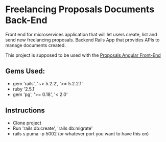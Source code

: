 # Freelancing Proposals Documents Back-End

Front end for microservices application that will let users create, list and send new freelancing proposals.
Backend Rails App that provides APIs to manage documents created.

This project is supposed to be used with the [Proposals Angular Front-End](https://github.com/vicentedpsantos/proposals-angular-fe)

## Gems Used:

* gem 'rails', '~> 5.2.2', '>= 5.2.2.1'
* ruby '2.5.1'
* gem 'pg', '>= 0.18', '< 2.0'

## Instructions
- Clone project
- Run 'rails db:create', 'rails db:migrate'
- rails s puma -p 5002 (or whatever port you want to have this on)
